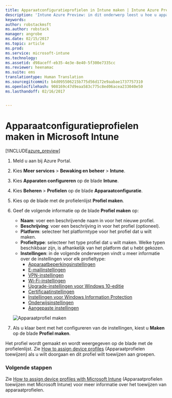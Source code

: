 ```yaml
---
title: Apparaatconfiguratieprofielen in Intune maken | Intune Azure Preview | Microsoft Docs
description: 'Intune Azure Preview: in dit onderwerp leest u hoe u apparaatconfiguratieprofielen in Intune kunt maken.'
keywords: 
author: robstackmsft
ms.author: robstack
manager: angrobe
ms.date: 02/15/2017
ms.topic: article
ms.prod: 
ms.service: microsoft-intune
ms.technology: 
ms.assetid: d98aceff-eb35-4e3e-8e40-5f300e7335cc
ms.reviewer: heenamac
ms.suite: ems
translationtype: Human Translation
ms.sourcegitcommit: b4d095506215b775d56d172e9aabae1737757310
ms.openlocfilehash: 908169c47d9eaa583c775c8ed06acea233040e50
ms.lasthandoff: 02/16/2017


---
```


# <a name="how-to-create-device-configuration-profiles-in-microsoft-intune"></a>Apparaatconfiguratieprofielen maken in Microsoft Intune

[!INCLUDE[azure_preview](../includes/azure_preview.md)]


1. Meld u aan bij Azure Portal.
2. Kies **Meer services** > **Bewaking en beheer** > **Intune**.
3. Kies **Apparaten configureren** op de blade **Intune**.
2. Kies **Beheren** > **Profielen** op de blade **Apparaatconfiguratie**.
2. Kies op de blade met de profielenlijst **Profiel maken**.
3. Geef de volgende informatie op de blade **Profiel maken** op:
    - **Naam**: voer een beschrijvende naam in voor het nieuwe profiel.
    - **Beschrijving**: voer een beschrijving in voor het profiel (optioneel).
    - **Platform**: selecteer het platformtype voor het profiel dat u wilt maken.
    - **Profieltype**: selecteer het type profiel dat u wilt maken. Welke typen beschikbaar zijn, is afhankelijk van het platform dat u hebt gekozen.
    - **Instellingen**: in de volgende onderwerpen vindt u meer informatie over de instellingen voor elk profieltype:
        -  [Apparaatbeperkingsinstellingen](/intune-azure/configure-devices/how-to-configure-device-restrictions)
        -  [E-mailinstellingen](/intune-azure/configure-devices/how-to-configure-email-settings)
        -  [VPN-instellingen](/intune-azure/configure-devices/how-to-configure-vpn-settings)
        -  [Wi-Fi-instellingen](/intune-azure/configure-devices/how-to-configure-wi-fi-settings)
        -  [Upgrade-instellingen voor Windows 10-editie](/intune-azure/configure-devices/how-to-configure-windows-10-edition-upgrade)
        -  [Certificaatinstellingen](/intune-azure/configure-devices/how-to-configure-certificates)
        -  [Instellingen voor Windows Information Protection](/intune-azure/configure-devices/how-to-configure-windows-information-protection)
        -  [Onderwijsinstellingen](/intune-azure/configure-devices/education-settings-for-ios.md)
        -  [Aangepaste instellingen](/intune-azure/configure-devices/how-to-configure-custom-settings)

    ![Apparaatprofiel maken](./media/create-device-profile.png)
4. Als u klaar bent met het configureren van de instellingen, kiest u **Maken** op de blade **Profiel maken**.

Het profiel wordt gemaakt en wordt weergegeven op de blade met de profielenlijst.
Zie [How to assign device profiles](how-to-assign-device-profiles.md) (Apparaatprofielen toewijzen) als u wilt doorgaan en dit profiel wilt toewijzen aan groepen.


### <a name="next-steps"></a>Volgende stappen
Zie [How to assign device profiles with Microsoft Intune](/intune-azure/configure-devices/how-to-assign-device-profiles) (Apparaatprofielen toewijzen met Microsoft Intune) voor meer informatie over het toewijzen van apparaatprofielen.

